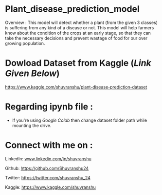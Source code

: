 # Plant_disease_prediction_model

Overview :
This model will detect whether a plant (from the given 3 classes) is suffering from any kind of a disease or not. This model will help farmers know about the condition of the crops at an early stage, so that they can take the necessary decisions and prevent wastage of food for our over growing population.

# Dowload Dataset from Kaggle (*Link Given Below*)
https://www.kaggle.com/shuvranshu/plant-disease-prediction-dataset

# Regarding ipynb file :
- If you're using *Google Colab* then change dataset folder path while mounting the drive.

# Connect with me on :
LinkedIn:
     www.linkedin.com/in/shuvranshu

Github:
    https://github.com/Shuvranshu24

Twitter:
    https://twitter.com/shuvranshu_24

Kaggle:
    https://www.kaggle.com/shuvranshu
